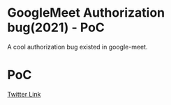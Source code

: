 # GoogleMeet Authorization bug(2021) - PoC
A cool authorization bug existed in google-meet.

<h1>PoC</h1>

<a href="https://twitter.com/7h3h4ckv157/status/1501070073229811717?s=20&t=6Jw0SfLVCCcQY77JHOnuuA">Twitter Link</a>
  
